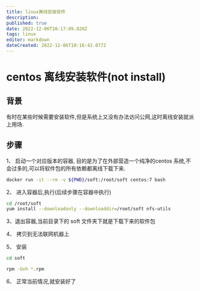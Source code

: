 ```yaml
---
title: linux离线安装软件
description: 
published: true
date: 2022-12-06T10:17:09.828Z
tags: linux
editor: markdown
dateCreated: 2022-12-06T10:16:42.077Z
---
```


# centos 离线安装软件(not install)



## 背景

有时在某些时候需要安装软件,但是系统上又没有办法访问公网,这时离线安装就派上用场.

## 步骤

1、 启动一个对应版本的容器, 目的是为了在外部营造一个纯净的centos 系统,不会过多的,可以将软件包的所有依赖都离线下载下来.

```bash
docker run -it --rm -v ${PWD}/soft:/root/soft centos:7 bash
```

2、 进入容器后,执行(后续步骤在容器中执行)

```bash
cd /root/soft
yum install --downloadonly --downloaddir=/root/soft nfs-utils
```

3、退出容器,当前目录下的 soft 文件夹下就是下载下来的软件包

4、 拷贝到无法联网机器上

5、 安装

```bash
cd soft 

rpm -Uvh *.rpm
```

6、 正常当前情况,就安装好了